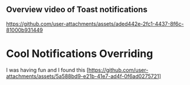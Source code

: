 ## Overview video of Toast notifications
https://github.com/user-attachments/assets/aded442e-2fc1-4437-8f6c-81000b931449


# Cool Notifications Overriding
I was having fun and I found this [https://github.com/user-attachments/assets/5a588bd9-e21b-41e7-ad4f-0f6ad0275721]
